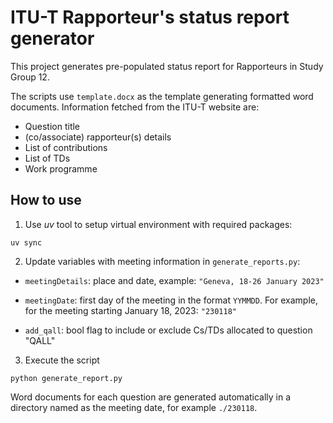 # ITU-T Rapporteur's status report generator

This project generates pre-populated status report for Rapporteurs in Study Group 12.

The scripts use `template.docx` as the template generating formatted word documents.
Information fetched from the ITU-T website are:

- Question title
- (co/associate) rapporteur(s) details
- List of contributions
- List of TDs
- Work programme


## How to use 

1. Use _uv_ tool to setup virtual environment with required packages:
```
uv sync
```

2. Update variables with meeting information in `generate_reports.py`:

* `meetingDetails`: place and date, example: `"Geneva, 18-26 January 2023"`

* `meetingDate`: first day of the meeting in the format `YYMMDD`. For example, for the meeting starting January 18, 2023: `"230118"`

* `add_qall`: bool flag to include or exclude Cs/TDs allocated to question "QALL"

3. Execute the script

```
python generate_report.py 
```

Word documents for each question are generated automatically in a directory named as the meeting date, for example `./230118`.
